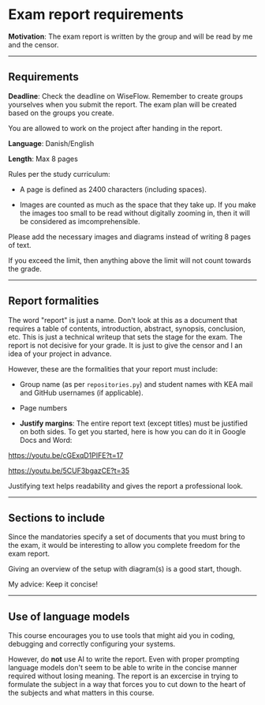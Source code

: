 # Exam report requirements

**Motivation**: The exam report is written by the group and will be read by me and the censor. 

---

## Requirements

**Deadline**: Check the deadline on WiseFlow. Remember to create groups yourselves when you submit the report. The exam plan will be created based on the groups you create.

You are allowed to work on the project after handing in the report.

**Language**: Danish/English

**Length**: Max 8 pages

Rules per the study curriculum:

- A page is defined as 2400 characters (including spaces).

- Images are counted as much as the space that they take up. If you make the images too small to be read without digitally zooming in, then it will be considered as imcomprehensible.

Please add the necessary images and diagrams instead of writing 8 pages of text.

If you exceed the limit, then anything above the limit will not count towards the grade.

---


## Report formalities

The word "report" is just a name. Don't look at this as a document that requires a table of contents, introduction, abstract, synopsis, conclusion, etc. This is just a technical writeup that sets the stage for the exam. The report is not decisive for your grade. It is just to give the censor and I an idea of your project in advance. 

However, these are the formalities that your report must include:

- Group name (as per `repositories.py`) and student names with KEA mail and GitHub usernames (if applicable).

- Page numbers

- **Justify margins**: The entire report text (except titles) must be justified on both sides. To get you started, here is how you can do it in Google Docs and Word:

https://youtu.be/cGExqD1PIFE?t=17

https://youtu.be/5CUF3bgazCE?t=35

Justifying text helps readability and gives the report a professional look.


---

## Sections to include

Since the mandatories specify a set of documents that you must bring to the exam, it would be interesting to allow you complete freedom for the exam report. 

Giving an overview of the setup with diagram(s) is a good start, though.

My advice: Keep it concise!

---

## Use of language models

This course encourages you to use tools that might aid you in coding, debugging and correctly configuring your systems.

However, do **not** use AI to write the report. Even with proper prompting language models don't seem to be able to write in the concise manner required without losing meaning. The report is an excercise in trying to formulate the subject in a way that forces you to cut down to the heart of the subjects and what matters in this course.
